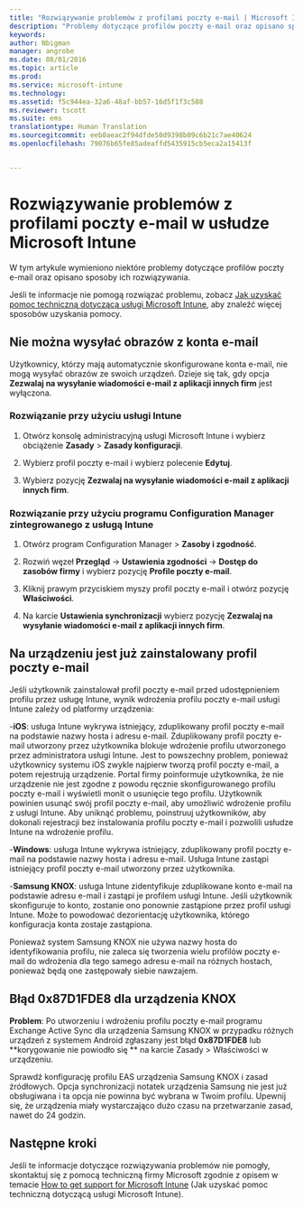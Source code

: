 ```yaml
---
title: "Rozwiązywanie problemów z profilami poczty e-mail | Microsoft Intune"
description: "Problemy dotyczące profilów poczty e-mail oraz opisano sposoby ich rozwiązywania."
keywords: 
author: Nbigman
manager: angrobe
ms.date: 08/01/2016
ms.topic: article
ms.prod: 
ms.service: microsoft-intune
ms.technology: 
ms.assetid: f5c944ea-32a6-48af-bb57-16d5f1f3c588
ms.reviewer: tscott
ms.suite: ems
translationtype: Human Translation
ms.sourcegitcommit: eeb0aeac2f94dfde50d9398b09c6b21c7ae40624
ms.openlocfilehash: 79076b65fe85adeaffd5435915cb5eca2a15413f


---
```


# Rozwiązywanie problemów z profilami poczty e-mail w usłudze Microsoft Intune
W tym artykule wymieniono niektóre problemy dotyczące profilów poczty e-mail oraz opisano sposoby ich rozwiązywania.

Jeśli te informacje nie pomogą rozwiązać problemu, zobacz [Jak uzyskać pomoc techniczną dotyczącą usługi Microsoft Intune](how-to-get-support-for-microsoft-intune.md), aby znaleźć więcej sposobów uzyskania pomocy.


## Nie można wysyłać obrazów z konta e-mail
Użytkownicy, którzy mają automatycznie skonfigurowane konta e-mail, nie mogą wysyłać obrazów ze swoich urządzeń.
Dzieje się tak, gdy opcja **Zezwalaj na wysyłanie wiadomości e-mail z aplikacji innych firm** jest wyłączona.

### Rozwiązanie przy użyciu usługi Intune

1.  Otwórz konsolę administracyjną usługi Microsoft Intune i wybierz obciążenie **Zasady** &gt; **Zasady konfiguracji**.

2.  Wybierz profil poczty e-mail i wybierz polecenie **Edytuj**.

3.  Wybierz pozycję **Zezwalaj na wysyłanie wiadomości e-mail z aplikacji innych firm**.

### Rozwiązanie przy użyciu programu Configuration Manager zintegrowanego z usługą Intune

1.  Otwórz program Configuration Manager &gt; **Zasoby i zgodność**.

2.  Rozwiń węzeł **Przegląd** -&gt; **Ustawienia zgodności** -&gt; **Dostęp do zasobów firmy** i wybierz pozycję **Profile poczty e-mail**.

3.  Kliknij prawym przyciskiem myszy profil poczty e-mail i otwórz pozycję **Właściwości**.

4.  Na karcie **Ustawienia synchronizacji** wybierz pozycję **Zezwalaj na wysyłanie wiadomości e-mail z aplikacji innych firm**.


## Na urządzeniu jest już zainstalowany profil poczty e-mail

Jeśli użytkownik zainstalował profil poczty e-mail przed udostępnieniem profilu przez usługę Intune, wynik wdrożenia profilu poczty e-mail usługi Intune zależy od platformy urządzenia:

-**iOS**: usługa Intune wykrywa istniejący, zduplikowany profil poczty e-mail na podstawie nazwy hosta i adresu e-mail. Zduplikowany profil poczty e-mail utworzony przez użytkownika blokuje wdrożenie profilu utworzonego przez administratora usługi Intune. Jest to powszechny problem, ponieważ użytkownicy systemu iOS zwykle najpierw tworzą profil poczty e-mail, a potem rejestrują urządzenie. Portal firmy poinformuje użytkownika, że nie urządzenie nie jest zgodne z powodu ręcznie skonfigurowanego profilu poczty e-mail i wyświetli monit o usunięcie tego profilu. Użytkownik powinien usunąć swój profil poczty e-mail, aby umożliwić wdrożenie profilu z usługi Intune. Aby uniknąć problemu, poinstruuj użytkowników, aby dokonali rejestracji bez instalowania profilu poczty e-mail i pozwolili usłudze Intune na wdrożenie profilu.

-**Windows**: usługa Intune wykrywa istniejący, zduplikowany profil poczty e-mail na podstawie nazwy hosta i adresu e-mail. Usługa Intune zastąpi istniejący profil poczty e-mail utworzony przez użytkownika.

-**Samsung KNOX**: usługa Intune zidentyfikuje zduplikowane konto e-mail na podstawie adresu e-mail i zastąpi je profilem usługi Intune. Jeśli użytkownik skonfiguruje to konto, zostanie ono ponownie zastąpione przez profil usługi Intune. Może to powodować dezorientację użytkownika, którego konfiguracja konta zostaje zastąpiona.

Ponieważ system Samsung KNOX nie używa nazwy hosta do identyfikowania profilu, nie zaleca się tworzenia wielu profilów poczty e-mail do wdrożenia dla tego samego adresu e-mail na różnych hostach, ponieważ będą one zastępowały siebie nawzajem.

## Błąd 0x87D1FDE8 dla urządzenia KNOX
**Problem**: Po utworzeniu i wdrożeniu profilu poczty e-mail programu Exchange Active Sync dla urządzenia Samsung KNOX w przypadku różnych urządzeń z systemem Android zgłaszany jest błąd **0x87D1FDE8** lub **korygowanie nie powiodło się ** na karcie Zasady &gt; Właściwości w urządzeniu.

Sprawdź konfigurację profilu EAS urządzenia Samsung KNOX i zasad źródłowych. Opcja synchronizacji notatek urządzenia Samsung nie jest już obsługiwana i ta opcja nie powinna być wybrana w Twoim profilu. Upewnij się, że urządzenia miały wystarczająco dużo czasu na przetwarzanie zasad, nawet do 24 godzin.

## Następne kroki
Jeśli te informacje dotyczące rozwiązywania problemów nie pomogły, skontaktuj się z pomocą techniczną firmy Microsoft zgodnie z opisem w temacie [How to get support for Microsoft Intune](how-to-get-support-for-microsoft-intune.md) (Jak uzyskać pomoc techniczną dotyczącą usługi Microsoft Intune).



<!--HONumber=Aug16_HO1-->


